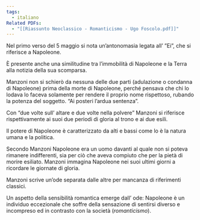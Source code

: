 ```yaml
---
tags:
  - italiano
Related PDFs:
  - "[[Riassunto Neoclassico - Romanticismo - Ugo Foscolo.pdf]]"
---
```

Nel primo verso del 5 maggio si nota un’antonomasia legata all’ ”Ei”, che si riferisce a Napoleone.

È presente anche una similitudine tra l’immobilità di Napoleone e la Terra alla notizia della sua scomparsa.

Manzoni non si schierò da nessuna delle due parti (adulazione o condanna di Napoleone) prima della morte di Napoleone, perché pensava che chi lo lodava lo faceva solamente per rendere il proprio nome rispettoso, rubando la potenza del soggetto. “Ai posteri l’ardua sentenza”.

Con “due volte sull’ altare e due volte nella polvere” Manzoni si riferisce rispettivamente ai suoi due periodi di gloria al trono e ai due esili.

Il potere di Napoleone è caratterizzato da alti e bassi come lo è la natura umana e la politica. 

Secondo Manzoni Napoleone era un uomo davanti al quale non si poteva rimanere indifferenti, sia per ciò che aveva compiuto che per la pietà di morire esiliato. 
Manzoni immagina Napoleone nei suoi ultimi giorni a ricordare le giornate di gloria.

Manzoni scrive un’ode separata dalle altre per mancanza di riferimenti classici.

Un aspetto della sensibilità romantica emerge dall’ ode: Napoleone è un individuo eccezionale che soffre della sensazione di sentirsi diverso e incompreso ed in contrasto con la società (*romanticismo*).
